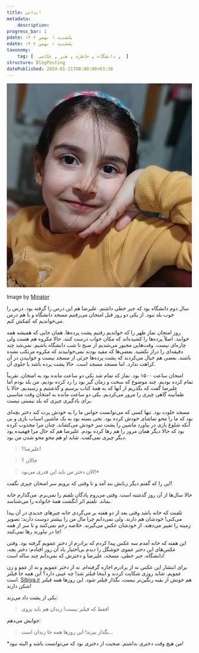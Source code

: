 ```yaml
---
title: تداعی!
metadata: 
    description: 
progress_bar: 1
pdate: یک‌شنبه ۱ بهمن ۱۴۰۲
edate: یک‌شنبه ۱ بهمن ۱۴۰۲    
taxonomy:
    tag: [  دانشگاه , خاطره , هنر , عکاسی ,  ]
structure: BlogPosting
datePublished: 2024-01-21T08:00:00+03:30
---
```

![ دختر عموی قشنگم ](4.webp?classes=center&loading=lazy)
<div class="align-center">
Image by <a href="/">Minator</a>
</div>

سال دوم دانشگاه بود که جبر خطی داشتم. علیرضا هم این درس را گرفته بود. درس را خوب بلد نبود. از یکی دو روز قبل امتحان می‌رفتیم مسجد دانشگاه و با هم درس می‌خواندیم که کمکش کنم. 

روز امتحان نماز ظهر را که خواندیم رفتیم پشت پرده‌ها.  همان جایی که همیشه همه خوابند. اصلاً پرده‌ها را کشیده‌اند که مکان خواب درست کنند. حالا مکروه هم هست ولی چاره‌ای نیست. وقت‌هایی مجبور می‌شدیم از صبح تا شب دانشگاه باشیم. نمی‌شد چند دقیقه‌ای را دراز نکشید. بعضی‌ها که مقید بودند نمی‌خوابیدند که مکروه مرتکب نشده باشند. بعضی هم خیال می‌کردند که پشت پرده‌ها جزئی از مسجد نیست و خوابیدن در آن کراهت ندارد. اما مسجد مسجد است. حالا پشت پرده باشد یا جلوی آن. 

امتحان ساعت ۱۵۰۰ بود. نماز که تمام شد یکی دو ساعت مانده بود به امتحان. تقریباً تمام کرده بودیم. چند موضوع که سخت و زمان گیر بود را رد کرده بودیم. من بلد بودم اما علیرضا گفت که بگذریم از آنها که به همهٔ کتاب برسیم و گذشتیم و رسیدیم. حالا با طمأنینه گاهی چیزی را مرور می‌کردیم. یکی دو ساعت مانده به امتحان وقت مناسبی برای یادگیری چیزی که بلد نیستی نیست.

مسجد خلوت بود. تنها کسی که می‌توانست حواس ما را به خودش پرت کند دختر بچه‌ای بود که ما را محو تماشای خودش کرده بود. نخی بسته بود به یک ماشین اسباب بازی و بی آنکه شلوغ بازی در بیاورد ماشین را پشت سر خودش می‌کشاند. چنان مرا مجذوب کرده بود که حالا دیگر همان مرور را هم رها کرده بودم. علیرضا هم که حال مرا فهمیده بود دیگر چیزی نمی‌گفت. شاید او هم محوِ محو شدن من بود. 

> علیرضا؟!

<!---->
> جااان ؟

<!---->
> الان دختر من باید این قدری می‌بود!*

این را که گفتم دیگر زبانش بند آمد و تا وقتی که برویم سر امتحان چیزی نگفت!

حالا سال‌ها از آن روز گذشته است. وقتی می‌روم پادگان تلفنم را نمی‌برم. می‌گذارم خانه بماند. تلفنم اثر انگشت همهٔ خانواده را می‌شناسد. 

تلفنت که خانه باشد وقتی بعد از دو هفته بر می‌گردی خانه چیزهای جدیدی در آن پیدا می‌کنی! خودشان هم دارند. ولی نمی‌دانم چرا مال من را بیشتر دوست دارند: تصویر زمینه را تغییر می‌دهند. از خودشان عکس می‌گیرند. خلاصه رحم نمی‌کنند و تا سر از همه جا در نیاورند رها نمی‌کنند!

این هفته که خانه آمدم سه عکس پیدا کردم که برادرم از دختر عمویم گرفته بود. وقتی عکس‌های این دختر عموی خوشگل را دیدم بی‌اختیار یاد آن روز افتادم: دختر بچه، دانشگاه، جبر خطی، مسجد، علیرضا و دخترش  که نمی‌دانم چند ساله است!

برای انتشار این عکس نه از برادرم اجازه گرفته‌ام. نه از دختر عمویم و نه از عمو و زن عمویم. شاید روزی شکایت کردند و اینجا فیلتر شد! چه عیبی دارد؟ این همه جا فیلتر است.
<a href="https://sibiya.ir">Sibiya.ir</a>
هم خونش از بقیه رنگین‌تر نیست. بگذار فیلتر شود. این روزها همه  فیلتر شکن دارند!

یکی از پشت داد می‌زند: 

> فقط که فیلتر نیست! زندان هم باید بروی!

جوابش می‌دهم:

> بگذار ببرند! این روزها همه جا زندان است...

*من هیچ وقت دختری نداشتم. صحبت از دختری بود که می‌توانست باشد و البته نبود!
